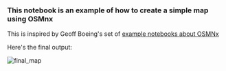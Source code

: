### This notebook is an example of how to create a simple map using OSMnx

This is inspired by Geoff Boeing's set of [example notebooks about OSMNx](https://github.com/gboeing/osmnx-examples)

Here's the final output:

![final_map]("https://github.com/Chekos/blog-posts/blob/master/OSMNx-example/images/tijuana.png")
